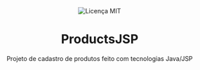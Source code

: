<div align="center">
  <img src="https://img.shields.io/github/license/andrescristian/ProductsJSP" alt="Licença MIT">
  <h1>ProductsJSP</h1>
  Projeto de cadastro de produtos feito com tecnologias Java/JSP
</div>
